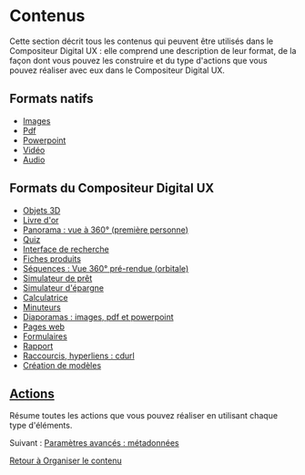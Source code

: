 # Contenus

Cette section décrit tous les contenus qui peuvent être utilisés dans le Compositeur Digital UX : elle comprend une description de leur format, de la façon dont vous pouvez les construire et du type d'actions que vous pouvez réaliser avec eux dans le Compositeur Digital UX.

## Formats natifs
* [Images](images.md)
* [Pdf](pdf.md)
* [Powerpoint](powerpoint.md)
* [Vidéo](video.md)
* [Audio](audio.md)

## Formats du Compositeur Digital UX
* [Objets 3D](3dobj.md)
* [Livre d'or](guestbook.md)
* [Panorama : vue à 360° (première personne)](panorama.md)
* [Quiz](quiz.md)
* [Interface de recherche](search.md)
* [Fiches produits](productsheet.md)
* [Séquences : Vue 360° pré-rendue (orbitale)](sequences.md)
* [Simulateur de prêt](simulateur.md)
* [Simulateur d'épargne](savings_simulator.md)
* [Calculatrice](calculateur.md)
* [Minuteurs](timers.md)
* [Diaporamas : images, pdf et powerpoint](slideshows.md)
* [Pages web](web_page.md)
* [Formulaires](form.md)
* [Rapport](report.md)
* [Raccourcis, hyperliens : cdurl](cdurl.md)
* [Création de modèles](templates.md)

## [Actions](actions.md)

Résume toutes les actions que vous pouvez réaliser en utilisant chaque type d'éléments.

Suivant : [Paramètres avancés : métadonnées](../advanced_setting.md)

[Retour à Organiser le contenu](../index.md)
